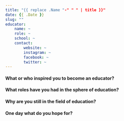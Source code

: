 ```yaml
---
title: "{{ replace .Name "-" " " | title }}"
date: {{ .Date }}
slug: ""
educator:
    name: ~
    role: ~
    school: ~
    contact:
        website: ~
        instagram: ~
        facebook: ~
        twitter: ~
---
```


#### What or who inspired you to become an educator?

#### What roles have you had in the sphere of education?

#### Why are you still in the field of education?

#### One day what do you hope for?
